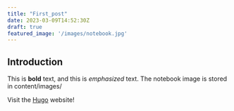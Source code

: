 ```yaml
---
title: "First_post"
date: 2023-03-09T14:52:30Z
draft: true
featured_image: '/images/notebook.jpg'
---
```


## Introduction

This is **bold** text, and this is *emphasized* text.
The notebook image is stored in content/images/

Visit the [Hugo](https://gohugo.io) website!
